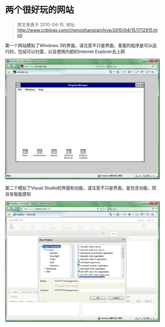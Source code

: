 # 两个很好玩的网站 
> 原文发表于 2010-04-15, 地址: http://www.cnblogs.com/chenxizhang/archive/2010/04/15/1712915.html 


第一个网站模拟了Windows 3的界面。请注意不只是界面，里面的程序是可以运行的，包括可以扫雷，以及使用内部的Internet Explorer去上网

 [![image](./images/1712915-image_thumb.png "image")](http://images.cnblogs.com/cnblogs_com/chenxizhang/WindowsLiveWriter/028f003f4ab9_10FC1/image_2.png)

 第二个模拟了Visual Studio的界面和功能，请注意不只是界面，是包含功能，而且有智能感知

 [![image](./images/1712915-image_thumb_1.png "image")](http://images.cnblogs.com/cnblogs_com/chenxizhang/WindowsLiveWriter/028f003f4ab9_10FC1/image_4.png)

